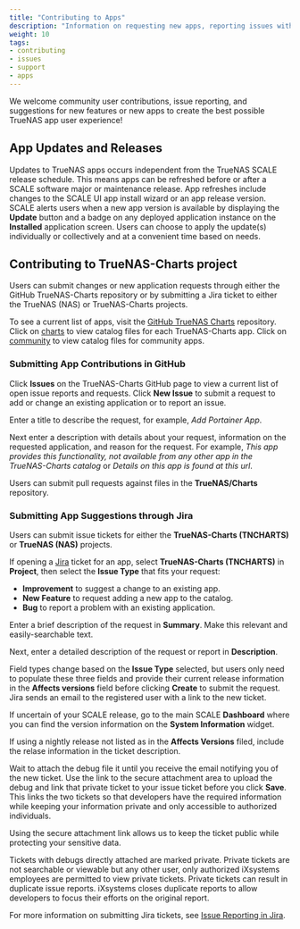 ```yaml
---
title: "Contributing to Apps"
description: "Information on requesting new apps, reporting issues with or making changes to existing apps."
weight: 10
tags:
- contributing
- issues
- support
- apps
---
```


We welcome community user contributions, issue reporting, and suggestions for new features or new apps to create the best possible TrueNAS app user experience!

## App Updates and Releases
Updates to TrueNAS apps occurs independent from the TrueNAS SCALE release schedule.
This means apps can be refreshed before or after a SCALE software major or maintenance release.
App refreshes include changes to the SCALE UI app install wizard or an app release version.
SCALE alerts users when a new app version is available by displaying the **Update** button and a badge on any deployed application instance on the **Installed** application screen.
Users can choose to apply the update(s) individually or collectively and at a convenient time based on needs.

## Contributing to TrueNAS-Charts project
Users can submit changes or new application requests through either the GitHub TrueNAS-Charts repository or by submitting a Jira ticket to either the TrueNAS (NAS) or TrueNAS-Charts projects.

To see a current list of apps, visit the [GitHub TrueNAS Charts](https://github.com/truenas/charts) repository.
Click on [charts](https://github.com/truenas/charts/tree/master/charts) to view catalog files for each TrueNAS-Charts app.
Click on [community](https://github.com/truenas/charts/tree/master/community) to view catalog files for community apps.

### Submitting App Contributions in GitHub
Click **Issues** on the TrueNAS-Charts GitHub page to view a current list of open issue reports and requests.
Click **New Issue** to submit a request to add or change an existing application or to report an issue.

Enter a title to describe the request, for example, *Add Portainer App*.

Next enter a description with details about your request, information on the requested application, and reason for the request.
For example, *This app provides this functionality, not available from any other app in the TrueNAS-Charts catalog* or *Details on this app is found at this url*.

Users can submit pull requests against files in  the **TrueNAS/Charts** repository.

### Submitting App Suggestions through Jira
Users can submit issue tickets for either the **TrueNAS-Charts (TNCHARTS)** or **TrueNAS (NAS)** projects.

If opening a [Jira](https://www.atlassian.com/software/jira) ticket for an app, select **TrueNAS-Charts (TNCHARTS)** in **Project**, then select the **Issue Type** that fits your request:

* **Improvement** to suggest a change to an existing app.
* **New Feature** to request adding a new app to the catalog.
* **Bug** to report a problem with an existing application.

Enter a brief description of the request in **Summary**.
Make this relevant and easily-searchable text.

Next, enter a detailed description of the request or report in **Description**.

Field types change based on the **Issue Type** selected, but users only need to populate these three fields and provide their current release information in the **Affects versions** field before clicking **Create** to submit the request.
Jira sends an email to the registered user with a link to the new ticket. 

If uncertain of your SCALE release, go to the main SCALE **Dashboard** where you can find the version information on the **System Information** widget.

If using a nightly release not listed as in the **Affects Versions** filed, include the relase information in the ticket description.

Wait to attach the debug file it until you receive the email notifying you of the new ticket.
Use the link to the secure attachment area to upload the debug and link that private ticket to your issue ticket before you click **Save**.
This links the two tickets so that developers have the required information while keeping your information private and only accessible to authorized individuals.

Using the secure attachment link allows us to keep the ticket public while protecting your sensitive data.

Tickets with debugs directly attached are marked private.
Private tickets are not searchable or viewable but any other user, only authorized iXsystems employees are permitted to view private tickets.
Private tickets can result in duplicate issue reports.
iXsystems closes duplicate reports to allow developers to focus their efforts on the original report. 

For more information on submitting Jira tickets, see [Issue Reporting in Jira](https://www.truenas.com/docs/contributing/issuereporting/jiraissuereporting/).